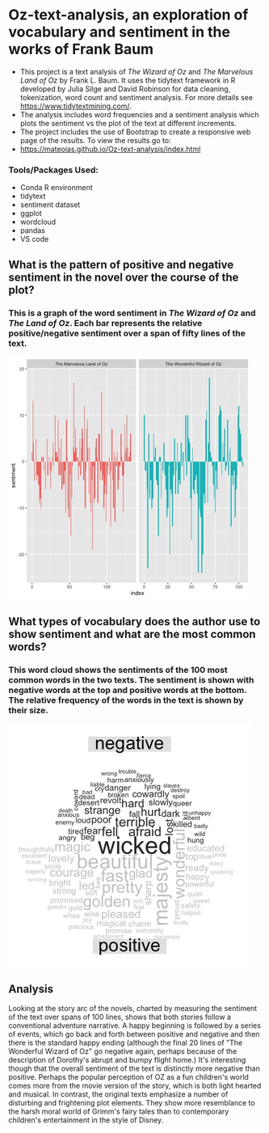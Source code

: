 # Oz-text-analysis, an exploration of vocabulary and sentiment in the works of Frank Baum

* This project is a text analysis of *The Wizard of Oz* and *The Marvelous Land of Oz* by Frank L. Baum. It uses the tidytext framework in R developed by Julia Silge and David Robinson for data cleaning, tokenization, word count and sentiment analysis. For more details see https://www.tidytextmining.com/.
* The analysis includes word frequencies and a sentiment analysis which plots the sentiment vs the plot of the text at different increments. 
* The project includes the use of Bootstrap to create a responsive web page of the results. To view the results go to:
* https://mateoias.github.io/Oz-text-analysis/index.html

### Tools/Packages Used:
* Conda R environment
* tidytext
* sentiment dataset
* ggplot
* wordcloud
* pandas
* VS code

## What is the pattern of positive and negative sentiment in the novel over the course of the plot? 
### This is a graph of the word sentiment in *The Wizard of Oz* and *The Land of Oz*. Each bar represents the relative positive/negative sentiment over a span of fifty lines of the text.

![Sentiment Plot](https://github.com/mateoias/Oz-text-analysis/blob/master/OZ_plots/sentiment_50_plot.jpg)

## What types of vocabulary does the author use to show sentiment and what are the most common words?
### This word cloud shows the sentiments of the 100 most common words in the two texts. The sentiment is shown with negative words at the top and positive words at the bottom. The relative frequency of the words in the text is shown by their size.
![Sentiment word cloud](https://github.com/mateoias/Oz-text-analysis/blob/master/OZ_plots/revised_sentiment_word_cloud.jpg)

## Analysis
Looking at the story arc of the novels, charted by measuring the sentiment of the text over spans of 100 lines, shows that both stories follow a conventional adventure narrative. A happy beginning is followed by a series of events, which go back and forth between positive and negative and then there is the standard happy ending (although the final 20 lines of "The Wonderful Wizard of Oz" go negative again, perhaps because of the description of Dorothy's abrupt and bumpy flight home.) 
It's interesting though that the overall sentiment of the text is distinctly more negative than positive. Perhaps the popular perception of OZ as a fun children's world comes more from the movie version of the story, which is both light hearted and musical. In contrast, the original texts emphasize a number of disturbing and frightening plot elements. They show more resemblance to the harsh moral world of Grimm's fairy tales than to contemporary children's entertainment in the style of Disney.
